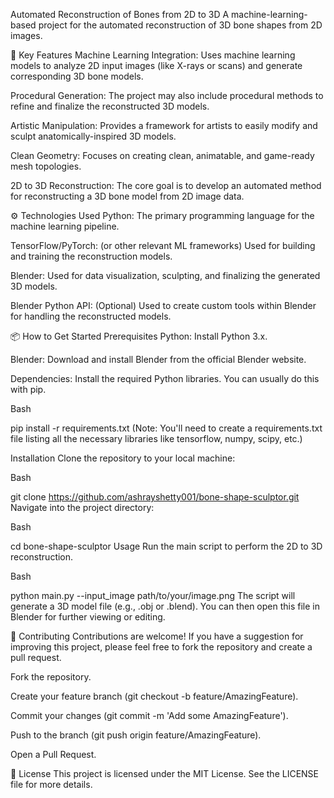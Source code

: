 Automated Reconstruction of Bones from 2D to 3D
A machine-learning-based project for the automated reconstruction of 3D bone shapes from 2D images.

🌟 Key Features
Machine Learning Integration: Uses machine learning models to analyze 2D input images (like X-rays or scans) and generate corresponding 3D bone models.

Procedural Generation: The project may also include procedural methods to refine and finalize the reconstructed 3D models.

Artistic Manipulation: Provides a framework for artists to easily modify and sculpt anatomically-inspired 3D models.

Clean Geometry: Focuses on creating clean, animatable, and game-ready mesh topologies.

2D to 3D Reconstruction: The core goal is to develop an automated method for reconstructing a 3D bone model from 2D image data.

⚙️ Technologies Used
Python: The primary programming language for the machine learning pipeline.

TensorFlow/PyTorch: (or other relevant ML frameworks) Used for building and training the reconstruction models.

Blender: Used for data visualization, sculpting, and finalizing the generated 3D models.

Blender Python API: (Optional) Used to create custom tools within Blender for handling the reconstructed models.

📦 How to Get Started
Prerequisites
Python: Install Python 3.x.

Blender: Download and install Blender from the official Blender website.

Dependencies: Install the required Python libraries. You can usually do this with pip.

Bash

pip install -r requirements.txt
(Note: You'll need to create a requirements.txt file listing all the necessary libraries like tensorflow, numpy, scipy, etc.)

Installation
Clone the repository to your local machine:

Bash

git clone https://github.com/ashrayshetty001/bone-shape-sculptor.git
Navigate into the project directory:

Bash

cd bone-shape-sculptor
Usage
Run the main script to perform the 2D to 3D reconstruction.

Bash

python main.py --input_image path/to/your/image.png
The script will generate a 3D model file (e.g., .obj or .blend). You can then open this file in Blender for further viewing or editing.

🤝 Contributing
Contributions are welcome! If you have a suggestion for improving this project, please feel free to fork the repository and create a pull request.

Fork the repository.

Create your feature branch (git checkout -b feature/AmazingFeature).

Commit your changes (git commit -m 'Add some AmazingFeature').

Push to the branch (git push origin feature/AmazingFeature).

Open a Pull Request.

📄 License
This project is licensed under the MIT License. See the LICENSE file for more details.
